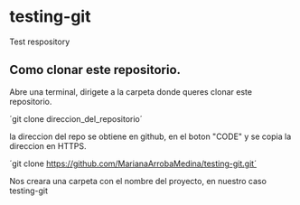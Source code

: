 # testing-git
Test respository

## Como clonar este repositorio.

Abre una terminal, dirigete a la carpeta donde queres clonar este repositorio.

´git clone direccion_del_repositorio´

la direccion del repo se obtiene en github, en el boton "CODE" y se copia la direccion en HTTPS.

´git clone https://github.com/MarianaArrobaMedina/testing-git.git´

Nos creara una carpeta con el nombre del proyecto, en nuestro caso testing-git

